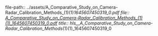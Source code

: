 file-path:: ../assets/A_Comparative_Study_on_Camera-Radar_Calibration_Methods_(1)(1)_1645607450319_0.pdf
file:: [A_Comparative_Study_on_Camera-Radar_Calibration_Methods_(1)(1)_1645607450319_0.pdf](../assets/A_Comparative_Study_on_Camera-Radar_Calibration_Methods_(1)(1)_1645607450319_0.pdf)
title:: hls__A_Comparative_Study_on_Camera-Radar_Calibration_Methods_(1)(1)_1645607450319_0
